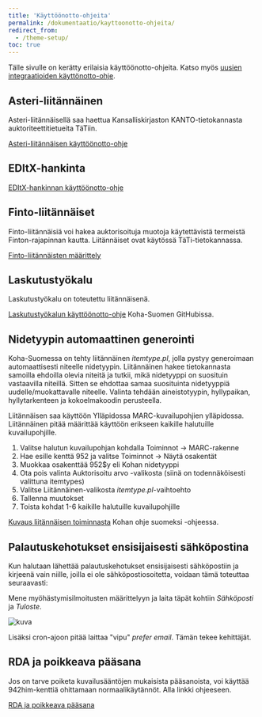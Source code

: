 ```yaml
---
title: 'Käyttöönotto-ohjeita'
permalink: /dokumentaatio/kayttoonotto-ohjeita/
redirect_from:
  - /theme-setup/
toc: true
---
```


Tälle sivulle on kerätty erilaisia käyttöönotto-ohjeita. Katso myös [uusien integraatioiden käyttönotto-ohje](/dokumentaatio/uudet_integraatiot.md).

## Asteri-liitännäinen

Asteri-liitännäisellä saa haettua Kansalliskirjaston KANTO-tietokannasta auktoriteettitietueita TäTiin.

[Asteri-liitännäisen käyttöönotto-ohje](/dokumentaatio/asteri/)

## EDItX-hankinta

[EDItX-hankinnan käyttöönotto-ohje](/dokumentaatio/editx/)

## Finto-liitännäiset

Finto-liitännäisiä voi hakea auktorisoituja muotoja käytettävistä termeistä Finton-rajapinnan kautta. Liitännäiset ovat käytössä TäTi-tietokannassa.

[Finto-liitännäisten määrittely](/dokumentaatio/finto/)

## Laskutustyökalu

Laskutustyökalu on toteutettu liitännäisenä.

[Laskutustyökalun käyttöönotto-ohje](https://github.com/KohaSuomi/koha-plugin-overdue-tool/wiki) Koha-Suomen GitHubissa.

## Nidetyypin automaattinen generointi

Koha-Suomessa on tehty liitännäinen _itemtype.pl_, jolla pystyy generoimaan automaattisesti niteelle nidetyypin. Liitännäinen hakee tietokannasta samoilla ehdoilla olevia niteitä ja tutkii, mikä nidetyyppi on suosituin vastaavilla niteillä. Sitten se ehdottaa samaa suosituinta nidetyyppiä uudelle/muokattavalle niteelle. Valinta tehdään aineistotyypin, hyllypaikan, hyllytarkenteen ja kokoelmakoodin perusteella.

Liitännäisen saa käyttöön Ylläpidossa MARC-kuvailupohjien ylläpidossa. Liitännäinen pitää määrittää käyttöön erikseen kaikille halutuille kuvailupohjille.

1. Valitse halutun kuvailupohjan kohdalla Toiminnot -> MARC-rakenne
2. Hae esille kenttä 952 ja valitse Toiminnot -> Näytä osakentät
3. Muokkaa osakenttää 952$y eli Kohan nidetyyppi
4. Ota pois valinta Auktorisoitu arvo -valikosta (siinä on todennäköisesti valittuna itemtypes)
5. Valitse Liitännäinen-valikosta _itemtype.pl_-vaihtoehto
6. Tallenna muutokset
7. Toista kohdat 1-6 kaikille halutuille kuvailupohjille

[Kuvaus liitännäisen toiminnasta](https://koha-suomi.fi/dokumentaatio/kuvailu/#5212-nidetyypin-automaattinen-generointi) Kohan ohje suomeksi -ohjeessa.

## Palautuskehotukset ensisijaisesti sähköpostina


Kun halutaan lähettää palautuskehotukset ensisijaisesti sähköpostiin ja kirjeenä vain niille, joilla ei ole sähköpostiosoitetta, voidaan tämä toteuttaa seuraavasti:

Mene myöhästymisilmoitusten määrittelyyn ja laita täpät kohtiin _Sähköposti_ ja _Tuloste_.

![kuva](https://github.com/KohaSuomi/kohasuomi.github.io/assets/33121325/b32231fa-d72d-4208-95b4-fa3fbd3abd2b)


Lisäksi cron-ajoon pitää laittaa "vipu" _prefer email_. Tämän tekee kehittäjät.

## RDA ja poikkeava pääsana

Jos on tarve poiketa kuvailusääntöjen mukaisista pääsanoista, voi käyttää 942him-kenttiä ohittamaan normaalikäytännöt. Alla linkki ohjeeseen.

[RDA ja poikkeava pääsana](/dokumentaatio/rdanuotti/)
